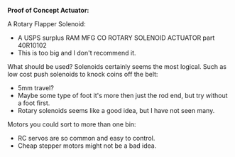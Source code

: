 **Proof of Concept Actuator:**

A Rotary Flapper Solenoid:
* A USPS surplus RAM MFG CO ROTARY SOLENOID ACTUATOR part 40R10102
* This is too big and I don't recommend it. 



What should be used?
Solenoids certainly seems the most logical.
Such as low cost push solenoids to knock coins off the belt:
* 5mm travel?
* Maybe some type of foot it's more then just the rod end, but try without a foot first.
* Rotary solenoids seems like a good idea, but I have not seen many.

Motors you could sort to more than one bin:
* RC servos are so common and easy to control. 
* Cheap stepper motors might not be a bad idea. 
